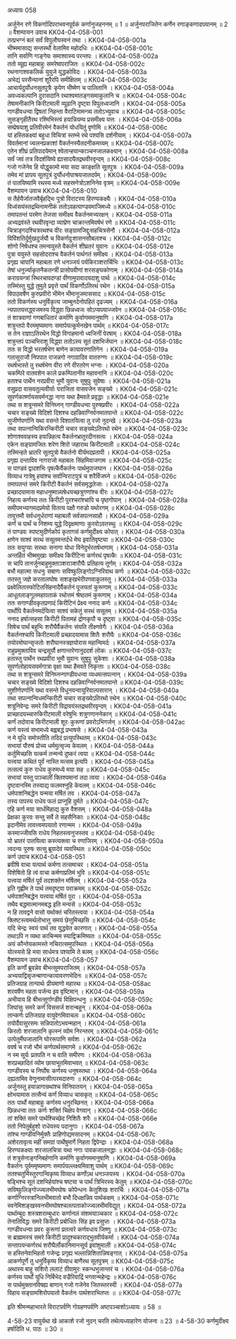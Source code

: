 अध्यायः 058

अर्जुनेन रणे विकर्णादिपराभवनपूर्वकं कर्णानुजहननम् ॥ 1 ॥ अर्जुनपराजितेन कर्णेन रणाङ्कणादपयानम् ॥ 2 ॥
वैशम्पायन उवाच 	KK04-04-058-001  
तत्प्रभग्नं बलं सर्वं विपुलौघस्वनं तथा ।	KK04-04-058-001a  
भीष्ममासाद्य सन्तस्थौ वेलामिव महोदधिः ॥	KK04-04-058-001c  
तानि सर्वाणि गाङ्गेयः समाश्वास्य परन्तपः ।	KK04-04-058-002a  
ततो व्यूह्य महाबाहुः समरेष्वपराजितः ॥	KK04-04-058-002c  
रथनागाश्वकलिकं युयुजे युद्धकोविदः ।	KK04-04-058-003a  
अभेद्यं परसैन्यानां शूरैरपि समीक्षितम् ॥	KK04-04-058-003c  
आचार्यदुर्योधनसूतपुत्रैः कृपेण भीष्मेण च पालितानि ।	KK04-04-058-004a  
अवध्यकल्पानि दुरासदानि रथाश्वमातङ्गसमाकुलानि च ॥	KK04-04-058-004c  
तेषामनीकानि किरीटमाली व्यूढानि दृष्ट्वा विपुलध्वजानि ।	KK04-04-058-005a  
गाण्डीवधन्वा द्विषतां निहन्ता वैराटिमामन्त्र्य ततोऽभ्युवाच ॥	KK04-04-058-005c  
सुसङ्गृहीतैरथ रश्मिभिस्त्वं हयान्नियम्य प्रसमीक्ष्य यत्तः ।	KK04-04-058-006a  
सम्प्रेषयाशु प्रतिवीरमेनं वैकर्तनं योधयितुं वृणोमि ॥	KK04-04-058-006c  
यां हस्तिकक्ष्यां बहुधा विचित्रां स्तम्भे रथे पश्यसि दर्शनीयाम् ।	KK04-04-058-007a  
विवर्तमानां ज्वलनप्रकाशां वैकर्तनस्यैतदनीकमग्र्यम् ॥	KK04-04-058-007c  
एतेन शीघ्रं प्रतिपादयेमान् श्वेतान्हयान्काञ्चनजालकक्ष्यान् ।	KK04-04-058-008a  
सर्वं जवं तत्र विदर्शयिष्ये ह्यासादयैतद्रथवीरवृन्दम् ॥	KK04-04-058-008c  
गजो गजेनेव हि योद्धुकामो मया सदा काङ्क्षति सूतपुत्रः ।	KK04-04-058-009a  
तमेव मां प्रापय सूतपुत्रं दुर्योधनोपाश्रयजातदर्पम् ।	KK04-04-058-009c  
तं पातयिष्यामि रथस्य मध्ये सहस्रनेत्रोऽशनिनेव वृत्रम् ॥	KK04-04-058-009e  
वैशम्पायन उवाच 	KK04-04-058-010  
स तैर्हयैर्जातजवैर्बृहद्भिः पुत्रो विराटस्य हिरण्यकक्ष्यैः ।	KK04-04-058-010a  
विध्वंसयंस्तद्रथिनामनीकं ततोऽवहत्पाण्डवमाजिमध्ये ॥	KK04-04-058-010c  
तमापतन्तं परमेण तेजसा समीक्ष्य वैकर्तनमभ्यरक्षन् ।	KK04-04-058-011a  
अभ्यद्रवंस्ते रथवीरवृन्दा व्याघ्रेण चाक्रान्तमिवर्षभं रणे ॥	KK04-04-058-011c  
चित्राङ्गदश्चित्ररथश्च वीरः सङ्ग्रामजिद्दुःसहचित्रसेनौ ।	KK04-04-058-012a  
विविंशतिर्दुर्मुखदुर्जयौ च विकर्णदुःशासनसौबलाश्च ।	KK04-04-058-012c  
शोणो निषेधश्च तमन्वयुस्ते वैकर्तनं शीघ्रतरं युवानः ॥	KK04-04-058-012e  
पुत्रा ययुस्ते सहसोदराश्च वैकर्तनं पार्थगतं समीक्ष्य ।	KK04-04-058-013a  
प्रगृह्य चापानि महाबला रणे धनञ्जयं पर्यकिरञ्शरार्चिभिः ॥	KK04-04-058-013c  
तेषां धनुर्ज्याकृतनैकतन्त्रीं प्रासोपवीणां शरसङ्घकोणाम् ।	KK04-04-058-014a  
कराग्रयन्त्रां स्थिरचापदण्डां वीणामुपावादयदाशु पार्थः ॥	KK04-04-058-014c  
तस्मिंस्तु युद्धे तुमुले प्रवृत्ते पार्थं विकर्णोऽतिरथं रथेन ।	KK04-04-058-015a  
विपाठवर्षेण कुरुप्रवीरो भीमेन भीमानुजमाससाद ॥	KK04-04-058-015c  
ततो विकर्णस्य धनुर्विकृत्य जाम्बुनदेनोपहितं दृढज्यम् ।	KK04-04-058-016a  
न्यपातयत्तद्ध्वजमस्य विद्ध्वा छिन्नध्वजः सोऽप्यपयाज्जवेन ॥	KK04-04-058-016c  
तं शात्रवाणां गणबाधितारं कर्माणि कुर्वाणममानुषाणि ।	KK04-04-058-017a  
शत्रुन्तपो वैरममृष्यमाणः समार्पयत्कूर्मनखेन पार्थम् ॥	KK04-04-058-017c  
स तेन राज्ञाऽतिरथेन विद्धो विगाहमानो ध्वजिनीं पेरषाम् ।	KK04-04-058-018a  
शत्रुन्तपं पञ्चभिराशु विद्ध्वा ततोऽस्य सूतं दशभिर्जघान ॥	KK04-04-058-018c  
ततः स विद्धो भरतर्षभेण बाणेन कायावरणातिगेन ।	KK04-04-058-019a  
गतासुराजौ निपपात राजन्नगो नगाग्रादिव वातरुग्णः ॥	KK04-04-058-019c  
रथर्षभास्ते तु रथर्षभेण वीरा रणे वीरतरेण भग्नाः ।	KK04-04-058-020a  
चकम्पिरे वातवशेन काले प्रकम्पितानीव महावनानि ॥	KK04-04-058-020c  
हताश्च पार्थेन नरप्रवीरा भूमौ युवानः सुषुपुः सुवेषाः ।	KK04-04-058-021a  
वसुप्रदा वासवतुल्यवीर्याः पराजिता वासवजेन सङ्ख्ये ।	KK04-04-058-021c  
सुवर्णकार्ष्णायसवर्मनद्धा नागा यथा हैमवते प्रवृद्धाः ॥	KK04-04-058-021e  
तथा स शत्रून्समरे विनिघ्नन् गाण्डीवधन्वा पुरुषप्रवीरः ।	KK04-04-058-022a  
चचार सङ्ख्ये विदिशो दिशश्च दहन्निवाग्निर्वनमातपान्ते ॥	KK04-04-058-022c  
सुजीर्णपर्णानि यथा वसन्ते विशातयित्वा तु रजो नुदन्खे ।	KK04-04-058-023a  
तथा सपत्नान्विकिरन्किरीटी चचार सङ्ख्येऽतिरथो रथेन ॥	KK04-04-058-023c  
शोणाश्ववाहस्य हयान्निहत्य वैकर्तनभ्रातुरदीनसत्वः ।	KK04-04-058-024a  
एकेन सङ्ग्रामजितः शरेण शिरो जहाराथ किरीटमाली ॥	KK04-04-058-024c  
तस्मिन्हते भ्रातरि सूतपुत्रो वैकर्तनो वीर्यमदप्रतापी ।	KK04-04-058-025a  
प्रगृह्य दन्ताविव नागराजो महाबलः सिंहमिवाजगाम ॥	KK04-04-058-025c  
स पाण्डवं द्वादशभिः पृषत्कैर्वैकर्तनः पार्थमुपाजघान ।	KK04-04-058-026a  
विव्याध गात्रेषु हयांश्च सर्वान्विराटपुत्रं च शरैर्विजघ्ने ॥	KK04-04-058-026c  
तमापतन्तं समरे किरीटी वैकर्तनं सर्वसमृद्धतेजाः ।	KK04-04-058-027a  
प्रच्छादयामास महाधनुष्मान्न्यषेधयच्छत्रुगणांश्च वीरः ॥	KK04-04-058-027c  
निहत्य कर्णस्य ततः किरीटी पुरश्चरांश्चापि च पृष्ठगोपान् ।	KK04-04-058-028a  
समीपमभ्यागमदप्रमेयो वितत्य पक्षौ गरुडो यथोरगम् ॥	KK04-04-058-028c  
तावुत्तमौ सर्वधनुर्धराणां महाबलौ सर्वसपत्नसाहौ ।	KK04-04-058-029a  
कर्णं च पार्थं च निशम्य युद्धे दिदृक्षमाणाः कुरवोऽवतस्थुः ॥	KK04-04-058-029c  
तं पाण्डवः स्पष्टमुदीर्णकोपं कृतागसं कर्णमुदीक्ष्य कोपात् ।	KK04-04-058-030a  
क्षणेन साश्वं सरथं ससूतमन्तर्दधे मेघ इवातिवृष्ट्या ॥	KK04-04-058-030c  
ततः सयुग्याः सरथाः सनागा योधा विनेदुर्भरतर्षभाणाम् ।	KK04-04-058-031a  
अन्तर्हितं भीष्ममुखाः समीक्ष्य किरीटिना कर्णरथं पृषत्कैः ॥	KK04-04-058-031c  
स चापि तानर्जुनबाहुमुक्ताञ्शराञ्शरौघैः प्रतिहत्य तूर्णम् ।	KK04-04-058-032a  
बभौ महात्मा सधनुः सबाणः सविष्फुलिङ्गोऽग्निरिवाथ कर्णः ॥	KK04-04-058-032c  
ततस्तु जज्ञे करतालघोषः सशङ्खभेरीपणवाकुलस्तु ।	KK04-04-058-033a  
प्रक्ष्वेलितास्फोटितसिंहनादैर्वैकर्तनं पूजयतां कुरूणाम् ॥	KK04-04-058-033c  
आधूतलाङ्गूलमहापताकं रथोत्तमं श्रेष्ठतमं कुरूणाम् ।	KK04-04-058-034a  
ततः सगाण्डीवकृतप्रणादं किरीटिनं प्रेक्ष्य ननाद कर्णः ॥	KK04-04-058-034c  
पार्थोपि वैकर्तनमर्दयित्वा साश्वं सकेतुं सरथं ससूतम् ।	KK04-04-058-035a  
ननाद हर्षात्सहसा किरीटी पितामहं द्रोणकृपौ च दृष्ट्वा ॥	KK04-04-058-035c  
सिषेच पार्थं बहुभिः शरौघैर्वैकर्तनः संयति तीक्ष्णवेगैः ।	KK04-04-058-036a  
वैकर्तनश्चापि किरीटमाली प्रच्छादयामास शितैः शरौघैः ॥	KK04-04-058-036c  
तयोरमोघान्सृजतोः शरौघानस्त्रज्ञयोरास महान्विमर्दः ।	KK04-04-058-037a  
राहुप्रमुक्ताविव चन्द्रसूर्यौ क्षणान्तरेणानुददर्श लोकः ॥	KK04-04-058-037c  
हतास्तु पार्थेन रथप्रवीरा भूमौ युवानः सुषुपुः सुकेशाः ।	KK04-04-058-038a  
सुवर्णलोहायसवर्मगात्रा वृक्षा यथा हैमवते निकृत्ताः ॥	KK04-04-058-038c  
तथा स शत्रून्समरे विनिघ्नन्गाण्डीवधन्वा व्यधमत्सपत्नान् ।	KK04-04-058-039a  
चचार सङ्ख्ये विदिशो दिशश्च दहन्निवाग्निर्वनमातपान्ते ॥	KK04-04-058-039c  
सुशीर्णपर्णानि यथा वसन्ते विधूनयन्वायुरिवाल्पसारान् ।	KK04-04-058-040a  
तथा सपत्नान्विधमन्किरीटी चचार सङ्ख्येऽतिरथो रथेन ॥	KK04-04-058-040c  
शत्रूनिवेन्द्रः समरे किरीटी विद्रावयंस्तद्रथवीरवृन्दम् ।	KK04-04-058-041a  
प्राच्छादयच्चारुकिरीटमाली वरेषुभिः शत्रुगणाननेकान् ॥	KK04-04-058-041c  
कर्णं तदोवाच किरीटमाली शूरः कुरूणां प्रवरोऽभिगर्जन् ॥	KK04-04-058-042ac  
कर्ण यस्त्वं सभामध्ये बह्वबद्धं प्रभाषसे ।	KK04-04-058-043a  
न मे युधि समोस्तीति तदिदं प्रत्युपस्थितम् ॥	KK04-04-058-043c  
सभायां पौरुषं प्रोच्य धर्ममुत्सृज्य केवलम् ।	KK04-04-058-044a  
कर्तुमिच्छसि यत्कर्म तन्मन्ये दुष्करं त्वया ॥	KK04-04-058-044c  
यत्त्वया कथितं पूर्वं नास्ति मत्सम इत्यपि ।	KK04-04-058-045a  
तत्सत्यं कुरु राधेय कुरुमध्ये मया सह ॥	KK04-04-058-045c  
सभायां यस्तु पाञ्चालीं क्लिश्यमानां तदा त्वया ।	KK04-04-058-046a  
दृष्टवानस्मि तस्याद्य फलमश्नुहि केवलम् ॥	KK04-04-058-046c  
धर्मपाशनिबद्धेन यन्मया मर्षितं तव ।	KK04-04-058-047a  
तस्य पापस्य राधेय फलं प्राप्नुहि दुर्मते ॥	KK04-04-058-047c  
एहि कर्ण मया सार्धमिहाद्य कुरु वैशसम् ।	KK04-04-058-048a  
प्रेक्षका कुरवः सन्तु सर्वे ते सहसैनिकाः ॥	KK04-04-058-048c  
इदानीमेव तावत्त्वमपयातो रणान्मम ।	KK04-04-058-049a  
कस्माज्जीवसि राधेय निहतस्त्वनुजस्तव ॥	KK04-04-058-049c  
यो भ्रातरं पातयित्वा कस्त्यक्त्वा च रणाजिरम् ।	KK04-04-058-050a  
त्वदन्यः पुरुषः सत्सु ब्रूयादेवं व्यवस्थितः ॥	KK04-04-058-050c  
कर्ण उवाच 	KK04-04-058-051  
ब्रवीषि वाचा यत्पार्थ कर्मणा तत्समाचर ।	KK04-04-058-051a  
विशेषितो हि त्वं वाचा कर्मणाप्रतिमं भुवि ॥	KK04-04-058-051c  
यत्त्वया मर्षितं पूर्वं तदशक्तेन मर्षितम् ।	KK04-04-058-052a  
इति गृह्णीम ते पार्थ तमदृष्ट्वा पराक्रमम् ॥	KK04-04-058-052c  
धर्मपाशनिबद्धेन यत्त्वया मर्षितं पुरा ।	KK04-04-058-053a  
तथैव बद्धमात्मानमबद्ध इति मन्यसे ॥	KK04-04-058-053c  
न हि तावद्वने वासो यथोक्तं चरितस्त्वया ।	KK04-04-058-054a  
क्लिष्टस्त्वमर्थलोभात्तु समयं छेत्तुमिच्छसि ॥	KK04-04-058-054c  
यदि चेन्द्रः स्वयं पार्थ तव युद्ध्येत कारणात् ।	KK04-04-058-055a  
तथाऽपि न व्यथा काचिन्मम स्याद्विक्रमिष्यतः ॥	KK04-04-058-055c  
अयं कौन्तेयकामस्ते नचिरात्समुपस्थितः ।	KK04-04-058-056a  
योत्स्यसे हि मया सार्धमत्र पश्यामि ते बलम् ॥	KK04-04-058-056c  
वैशम्पायन उवाच 	KK04-04-058-057  
इति कर्णो ब्रुवन्नेव बीभत्सुमपराजितम् ।	KK04-04-058-057a  
अभ्ययाद्विसृजन्बाणान्कायावरणभेदिनः ॥	KK04-04-058-057c  
प्रतिजग्राह तान्पार्थः प्रीयमाणो महारथः ॥	KK04-04-058-058ac  
शरवर्षेण महता पर्जन्य इव वृष्टिमान् ।	KK04-04-058-059a  
अभीयाय हि बीभत्सुर्गाण्डीवं विक्षिपन्धनुः ॥	KK04-04-058-059c  
जिघांसुः समरे कर्णं विससर्ज शरान्बहून् ।	KK04-04-058-060a  
तान्कर्णः प्रतिजग्राह वायुवेगमिवाचलः ॥	KK04-04-058-060c  
तयोर्दैवासुरसमः सन्निपातोऽभवन्महान् ।	KK04-04-058-061a  
किरतोः शरजालानि कृत्स्नं व्योम निरन्तरम् ॥	KK04-04-058-061c  
उत्पेतुर्मेघजालानि घोररूपाणि सर्वशः ।	KK04-04-058-062a  
ववर्ष च रजो भौमं कर्णपार्थसमागमे ॥	KK04-04-058-062c  
न स्म सूर्यः प्रतपति न च वाति समीरणः ।	KK04-04-058-063a  
शरप्रच्छादितं व्योम छायाभूतमिवाभवत् ॥	KK04-04-058-063c  
गाण्डीवस्य च निर्घोषः कर्णस्य धनुषस्तथा ।	KK04-04-058-064a  
दह्यतामिव वेणूनामासीत्परमदारुणः ॥	KK04-04-058-064c  
अर्जुनस्तु हयान्नागान्रथांश्च विनिपातयन् ।	KK04-04-058-065a  
क्षोभयामास तत्सैन्यं कर्णं विव्याध चासकृत् ॥	KK04-04-058-065c  
ततः पार्थो महाबाहुः कर्णस्य धनुरच्छिनत् ।	KK04-04-058-066a  
छिन्नधन्वा ततः कर्णः शक्तिं चिक्षेप वेगवान् ।	KK04-04-058-066c  
तां शक्तिं समरे पार्थश्चिच्छेद निशितैः शरैः ॥	KK04-04-058-066e  
ततो निपेतुर्बहुशो राधेयस्य पदानुगाः ।	KK04-04-058-067a  
तांश्च गाण्डीवनिर्मुक्तैः प्राहिणोद्यमसादनम् ॥	KK04-04-058-067c  
अशेरतावृत्य महीं समग्रां पार्थेषुमार्गे निहता द्विपेन्द्राः ।	KK04-04-058-068a  
हिरण्यकक्ष्याः शरजालचित्रा यथा नगाः पावकजालनद्धाः ॥	KK04-04-058-068c  
तं शत्रुसेनाङ्गनिबर्हणानि कर्माणि कुर्वाणममानुषाणि ।	KK04-04-058-069a  
वैकर्तनः पूर्वममृष्यमाणः समार्पयल्लक्ष्यमिवाशु पार्थम् ॥	KK04-04-058-069c  
ततश्चतुर्भिस्तुरगान्विकृष्य विव्याध कर्णोऽथ धनञ्जयस्य ।	KK04-04-058-070a  
षड्भिश्च सूतं दशभिर्हयांश्च षष्ट्या च पार्थं त्रिभिरस्य केतुम् ॥	KK04-04-058-070c  
सविष्फुलिङ्गोज्ज्वलभीमघोषः कोपेन्धनः केतुशिखः शरार्चिः ।	KK04-04-058-071a  
कर्णाग्निरस्त्रानिलभीमवातो बभौ दिधक्षन्निव पार्थकक्षम् ॥	KK04-04-058-071c  
स्वनेमिशङ्खस्वनभीमघोषश्चलत्पताकोज्ज्वलभीमविद्युत् ।	KK04-04-058-072a  
पार्थाम्बुदः शस्त्रशराम्बुधारः कर्णानलं संशमयाञ्चकार ॥	KK04-04-058-072c  
तेनातिविद्धः समरे किरीटी प्रबोधितः सिंह इव प्रसुप्तः ।	KK04-04-058-073a  
गाण्डीवधन्वा प्रवरः कुरूणां प्रतत्वरे कर्णवधाय जिष्णुः ॥	KK04-04-058-073c  
स ब्राह्ममस्त्रं समरे किरीटी प्रादुश्चकाराद्भुतवीर्यकर्मा ।	KK04-04-058-074a  
सन्तापयन्कर्णरथं शरौघैर्लोकानिमान्त्सूर्य इवांशुमाली ॥	KK04-04-058-074c  
स हस्तिनेवाभिहतो गजेन्द्रः प्रगृह्य भल्लान्निशितान्निषङ्गात् ।	KK04-04-058-075a  
आकर्णपूर्णे तु धनुर्विकृष्य विव्याध बाणैरथ सूतपुत्रम् ॥	KK04-04-058-075c  
अथास्य बाहू सशिरो ललाटं ग्रीवामुरः स्कन्धभुजान्तरं च ।	KK04-04-058-076a  
कर्णस्य पार्थो युधि निर्बिभेद वज्रैरिवाद्रिं भगवान्महेन्द्रः ॥	KK04-04-058-076c  
स पार्थमुक्तानविषह्य बाणान् गजो गजेनेव जितस्तरस्वी ।	KK04-04-058-077a  
विहाय सङ्ग्रामशिरोपयातो वैकर्तनः पार्थशराभितप्तः ॥  ॥	KK04-04-058-077c  

इति श्रीमन्महाभारते विराटपर्वणि गोग्रहणपर्वणि अष्टपञ्चाशोऽध्यायः ॥ 58 ॥

4-58-23 वायुर्यथा खे आकाशे रजो नुदन् चरति तथेत्यध्याहारेण योजना ॥ 23 ॥ 4-58-30 कर्णमुदीक्ष्य हर्षादिति ध. पाठः ॥ 30 ॥
